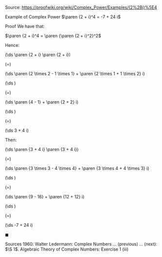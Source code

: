 # 

Source: https://proofwiki.org/wiki/Complex_Power/Examples/(2%2Bi)%5E4

Example of Complex Power
$\paren {2 + i}^4 = -7 + 24 i$


Proof
We have that:

$\paren {2 + i}^4 = \paren {\paren {2 + i}^2}^2$

Hence:














\(\ds \paren {2 + i} \paren {2 + i}\)

\(=\)







\(\ds \paren {2 \times 2 - 1 \times 1} + \paren {2 \times 1 + 1 \times 2} i\)




















\(\ds \)

\(=\)







\(\ds \paren {4 - 1} + \paren {2 + 2} i\)




















\(\ds \)

\(=\)







\(\ds 3 + 4 i\)










Then:














\(\ds \paren {3 + 4 i} \paren {3 + 4 i}\)

\(=\)







\(\ds \paren {3 \times 3 - 4 \times 4} + \paren {3 \times 4 + 4 \times 3} i\)




















\(\ds \)

\(=\)







\(\ds \paren {9 - 16} + \paren {12 + 12} i\)




















\(\ds \)

\(=\)







\(\ds -7 + 24 i\)









$\blacksquare$


Sources
1960: Walter Ledermann: Complex Numbers ... (previous) ... (next): $\S 1$. Algebraic Theory of Complex Numbers: Exercise $1 \ \text{(iii)}$




